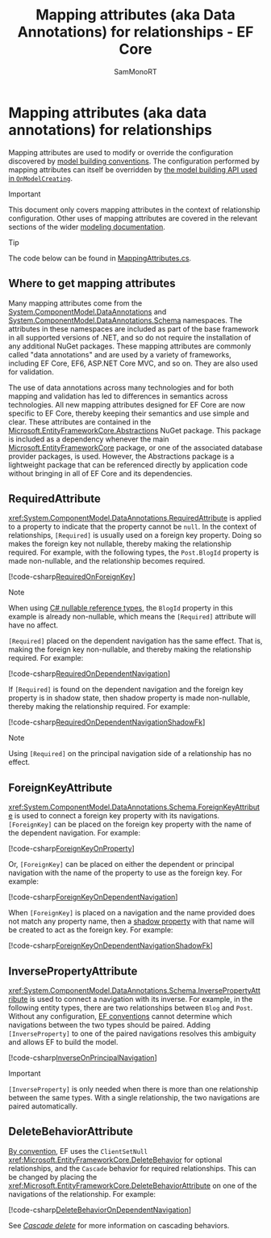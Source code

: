 ﻿---
title: Mapping attributes (aka Data Annotations) for relationships - EF Core
description: Using mapping attributes (also know as Data Annotations) to configure Entity Framework Core relationships
author: SamMonoRT
ms.date: 03/30/2023
uid: core/modeling/relationships/mapping-attributes
---
# Mapping attributes (aka data annotations) for relationships

Mapping attributes are used to modify or override the configuration discovered by [model building conventions](xref:core/modeling/relationships/conventions). The configuration performed by mapping attributes can itself be overridden by [the model building API used in `OnModelCreating`](xref:core/modeling/index).

> [!IMPORTANT]
> This document only covers mapping attributes in the context of relationship configuration. Other uses of mapping attributes are covered in the relevant sections of the wider [modeling documentation](xref:core/modeling/index).

> [!TIP]
> The code below can be found in [MappingAttributes.cs](https://github.com/dotnet/EntityFramework.Docs/tree/main/samples/core/Modeling/Relationships/MappingAttributes.cs).

## Where to get mapping attributes

Many mapping attributes come from the [System.ComponentModel.DataAnnotations](/dotnet/api/system.componentmodel.dataannotations) and [System.ComponentModel.DataAnnotations.Schema](/dotnet/api/system.componentmodel.dataannotations.schema) namespaces. The attributes in these namespaces are included as part of the base framework in all supported versions of .NET, and so do not require the installation of any additional NuGet packages. These mapping attributes are commonly called "data annotations" and are used by a variety of frameworks, including EF Core, EF6, ASP.NET Core MVC, and so on. They are also used for validation.

The use of data annotations across many technologies and for both mapping and validation has led to differences in semantics across technologies. All new mapping attributes designed for EF Core are now specific to EF Core, thereby keeping their semantics and use simple and clear. These attributes are contained in the [Microsoft.EntityFrameworkCore.Abstractions](https://www.nuget.org/packages/Microsoft.EntityFrameworkCore.Abstractions/) NuGet package. This package is included as a dependency whenever the main [Microsoft.EntityFrameworkCore](https://www.nuget.org/packages/Microsoft.EntityFrameworkCore/) package, or one of the associated database provider packages, is used. However, the Abstractions package is a lightweight package that can be referenced directly by application code without bringing in all of EF Core and its dependencies.

## RequiredAttribute

<xref:System.ComponentModel.DataAnnotations.RequiredAttribute> is applied to a property to indicate that the property cannot be `null`. In the context of relationships, `[Required]` is usually used on a foreign key property. Doing so makes the foreign key not nullable, thereby making the relationship required. For example, with the following types, the `Post.BlogId` property is made non-nullable, and the relationship becomes required.

<!--
        public class Blog
        {
            public string Id { get; set; }
            public List<Post> Posts { get; } = new();
        }

        public class Post
        {
            public int Id { get; set; }

            [Required]
            public string BlogId { get; set; }

            public Blog Blog { get; init; }
        }
-->
[!code-csharp[RequiredOnForeignKey](../../../../samples/core/Modeling/Relationships/MappingAttributes.cs?name=RequiredOnForeignKey)]

> [!NOTE]
> When using [C# nullable reference types](/dotnet/csharp/tutorials/nullable-reference-types), the `BlogId` property in this example is already non-nullable, which means the `[Required]` attribute will have no affect.

`[Required]` placed on the dependent navigation has the same effect. That is, making the foreign key non-nullable, and thereby making the relationship required. For example:

<!--
        public class Blog
        {
            public string Id { get; set; }
            public List<Post> Posts { get; } = new();
        }

        public class Post
        {
            public int Id { get; set; }

            public string BlogId { get; set; }

            [Required]
            public Blog Blog { get; init; }
        }
-->
[!code-csharp[RequiredOnDependentNavigation](../../../../samples/core/Modeling/Relationships/MappingAttributes.cs?name=RequiredOnDependentNavigation)]

If `[Required]` is found on the dependent navigation and the foreign key property is in shadow state, then shadow property is made non-nullable, thereby making the relationship required. For example:

<!--
        public class Blog
        {
            public string Id { get; set; }
            public List<Post> Posts { get; } = new();
        }

        public class Post
        {
            public int Id { get; set; }

            [Required]
            public Blog Blog { get; init; }
        }
-->
[!code-csharp[RequiredOnDependentNavigationShadowFk](../../../../samples/core/Modeling/Relationships/MappingAttributes.cs?name=RequiredOnDependentNavigationShadowFk)]

> [!NOTE]
> Using `[Required]` on the principal navigation side of a relationship has no effect.

## ForeignKeyAttribute

<xref:System.ComponentModel.DataAnnotations.Schema.ForeignKeyAttribute> is used to connect a foreign key property with its navigations. `[ForeignKey]` can be placed on the foreign key property with the name of the dependent navigation. For example:

<!--
        public class Blog
        {
            public string Id { get; set; }
            public List<Post> Posts { get; } = new();
        }

        public class Post
        {
            public int Id { get; set; }

            [ForeignKey(nameof(Blog))]
            public string BlogKey { get; set; }

            public Blog Blog { get; init; }
        }

-->
[!code-csharp[ForeignKeyOnProperty](../../../../samples/core/Modeling/Relationships/MappingAttributes.cs?name=ForeignKeyOnProperty)]

Or, `[ForeignKey]` can be placed on either the dependent or principal navigation with the name of the property to use as the foreign key. For example:

<!--
        public class Blog
        {
            public string Id { get; set; }
            public List<Post> Posts { get; } = new();
        }

        public class Post
        {
            public int Id { get; set; }

            public string BlogKey { get; set; }

            [ForeignKey(nameof(BlogKey))]
            public Blog Blog { get; init; }
        }

-->
[!code-csharp[ForeignKeyOnDependentNavigation](../../../../samples/core/Modeling/Relationships/MappingAttributes.cs?name=ForeignKeyOnDependentNavigation)]

When `[ForeignKey]` is placed on a navigation and the name provided does not match any property name, then a [shadow property](xref:core/modeling/shadow-properties) with that name will be created to act as the foreign key. For example:

<!--
        public class Blog
        {
            public string Id { get; set; }
            public List<Post> Posts { get; } = new();
        }

        public class Post
        {
            public int Id { get; set; }

            [ForeignKey("BlogKey")]
            public Blog Blog { get; init; }
        }
-->
[!code-csharp[ForeignKeyOnDependentNavigationShadowFk](../../../../samples/core/Modeling/Relationships/MappingAttributes.cs?name=ForeignKeyOnDependentNavigationShadowFk)]

## InversePropertyAttribute

<xref:System.ComponentModel.DataAnnotations.Schema.InversePropertyAttribute> is used to connect a navigation with its inverse. For example, in the following entity types, there are two relationships between `Blog` and `Post`. Without any configuration, [EF conventions](xref:core/modeling/relationships/conventions) cannot determine which navigations between the two types should be paired. Adding `[InverseProperty]` to one of the paired navigations resolves this ambiguity and allows EF to build the model.

<!--
        public class Blog
        {
            public int Id { get; set; }

            [InverseProperty("Blog")]
            public List<Post> Posts { get; } = new();

            public int FeaturedPostId { get; set; }
            public Post FeaturedPost { get; set; }
        }

        public class Post
        {
            public int Id { get; set; }
            public int BlogId { get; set; }

            public Blog Blog { get; init; }
        }
-->
[!code-csharp[InverseOnPrincipalNavigation](../../../../samples/core/Modeling/Relationships/MappingAttributes.cs?name=InverseOnPrincipalNavigation)]

> [!IMPORTANT]
> `[InverseProperty]` is only needed when there is more than one relationship between the same types. With a single relationship, the two navigations are paired automatically.

## DeleteBehaviorAttribute

[By convention](xref:core/modeling/relationships/conventions), EF uses the `ClientSetNull` <xref:Microsoft.EntityFrameworkCore.DeleteBehavior> for optional relationships, and the `Cascade` behavior for required relationships. This can be changed by placing the <xref:Microsoft.EntityFrameworkCore.DeleteBehaviorAttribute> on one of the navigations of the relationship. For example:

<!--
        public class Blog
        {
            public int Id { get; set; }
            public List<Post> Posts { get; } = new();
        }

        public class Post
        {
            public int Id { get; set; }
            public int BlogId { get; set; }

            [DeleteBehavior(DeleteBehavior.Restrict)]
            public Blog Blog { get; init; }
        }
-->
[!code-csharp[DeleteBehaviorOnDependentNavigation](../../../../samples/core/Modeling/Relationships/MappingAttributes.cs?name=DeleteBehaviorOnDependentNavigation)]

See [_Cascade delete_](xref:core/saving/cascade-delete) for more information on cascading behaviors.
